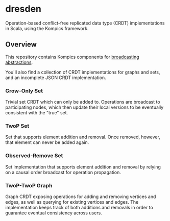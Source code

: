 # dresden
Operation-based conflict-free replicated data type (CRDT) implementations in Scala, using the Kompics framework.

## Overview
This repository contains Kompics components for [broadcasting abstractions](/src/main/scala-2.11/dresden/components/broadcast).

You'll also find a collection of CRDT implementations for graphs and sets, and an incomplete JSON CRDT implementation.

### Grow-Only Set
Trivial set CRDT which can only be added to. Operations are broadcast to participating nodes, which then update their local versions to be eventually consistent with the "true" set.

### TwoP Set
Set that supports element addition and removal. Once removed, however, that element can never be added again.

### Observed-Remove Set
Set implementation that supports element addition and removal by relying on a causal order broadcast for operation propagation.

### TwoP-TwoP Graph
Graph CRDT exposing operations for adding and removing vertices and edges, as well as querying for existing vertices and edges. The implementation keeps track of both additions and removals in order to guarantee eventual consistency across users.
